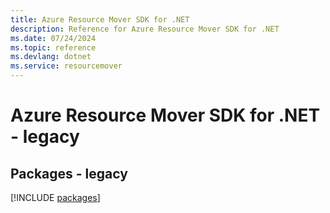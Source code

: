 ```yaml
---
title: Azure Resource Mover SDK for .NET
description: Reference for Azure Resource Mover SDK for .NET
ms.date: 07/24/2024
ms.topic: reference
ms.devlang: dotnet
ms.service: resourcemover
---
```

# Azure Resource Mover SDK for .NET - legacy
## Packages - legacy
[!INCLUDE [packages](resource-mover-index.md)]
